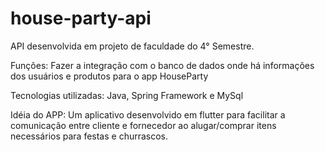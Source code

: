 # house-party-api
API desenvolvida em projeto de faculdade do 4° Semestre.

Funções:
Fazer a integração com o banco de dados onde há informações dos usuários e produtos para o app HouseParty

Tecnologias utilizadas: Java, Spring Framework e MySql

Idéia do APP:
Um aplicativo desenvolvido em flutter para facilitar a comunicação entre cliente e fornecedor ao alugar/comprar itens necessários para festas e churrascos.
